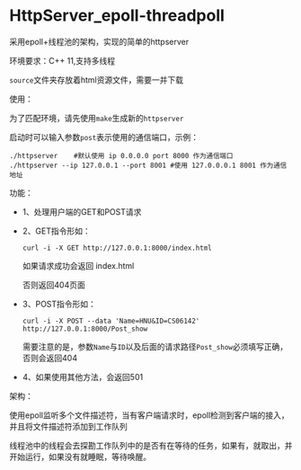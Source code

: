 # HttpServer_epoll-threadpoll
采用epoll+线程池的架构，实现的简单的httpserver



环境要求：C++ 11,支持多线程

`source`文件夹存放着html资源文件，需要一并下载



使用：

 为了匹配环境，请先使用`make`生成新的`httpserver`

 启动时可以输入参数`post`表示使用的通信端口，示例：

```
./httpserver	#默认使用 ip 0.0.0.0 port 8000 作为通信端口
./httpserver --ip 127.0.0.1 --port 8001	#使用 127.0.0.0.1 8001 作为通信地址
```

功能：

- 1、处理用户端的GET和POST请求

- 2、GET指令形如：

  ```
  curl -i -X GET http://127.0.0.1:8000/index.html
  ```

  如果请求成功会返回 index.html

  否则返回404页面

- 3、POST指令形如：

  ```
  curl -i -X POST --data 'Name=HNU&ID=CS06142' http://127.0.0.1:8000/Post_show
  ```

  需要注意的是，参数`Name`与`ID`以及后面的请求路径`Post_show`必须填写正确，否则会返回404

- 4、如果使用其他方法，会返回501



架构：

使用epoll监听多个文件描述符，当有客户端请求时，epoll检测到客户端的接入，并且将文件描述符添加到工作队列

线程池中的线程会去探勘工作队列中的是否有在等待的任务，如果有，就取出，并开始运行，如果没有就睡眠，等待唤醒。